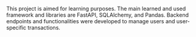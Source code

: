 This project is aimed for learning purposes. The main learned and used framework and libraries are FastAPI, SQLAlchemy, and Pandas.
Backend endpoints and functionalities were developed to manage users and user-specific transactions.

